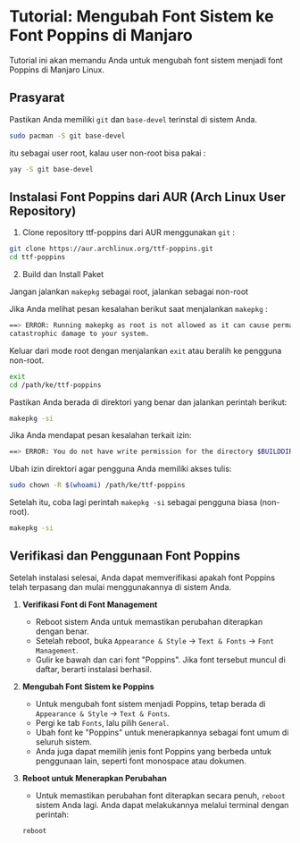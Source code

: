 # Tutorial: Mengubah Font Sistem ke Font Poppins di Manjaro

Tutorial ini akan memandu Anda untuk mengubah font sistem menjadi font Poppins di Manjaro Linux.

## Prasyarat

Pastikan Anda memiliki `git` dan `base-devel` terinstal di sistem Anda.

```bash
sudo pacman -S git base-devel
```
itu sebagai user root, kalau user non-root bisa pakai :
```bash
yay -S git base-devel
```
## Instalasi Font Poppins dari AUR (Arch Linux User Repository)
 1. Clone repository ttf-poppins dari AUR menggunakan `git` :

```bash
git clone https://aur.archlinux.org/ttf-poppins.git
cd ttf-poppins
```
  2. Build dan Install Paket
     
Jangan jalankan `makepkg` sebagai root, jalankan sebagai non-root

Jika Anda melihat pesan kesalahan berikut saat menjalankan `makepkg` :
```bash
==> ERROR: Running makepkg as root is not allowed as it can cause permanent,
catastrophic damage to your system.
```
Keluar dari mode root dengan menjalankan `exit` atau beralih ke pengguna non-root.
```bash
exit
cd /path/ke/ttf-poppins
````
Pastikan Anda berada di direktori yang benar dan jalankan perintah berikut:
```bash
makepkg -si
```
Jika Anda mendapat pesan kesalahan terkait izin:
```bash
==> ERROR: You do not have write permission for the directory $BUILDDIR (/home/ndregs/Downloads/ttf-poppins).
```
Ubah izin direktori agar pengguna Anda memiliki akses tulis:
```bash
sudo chown -R $(whoami) /path/ke/ttf-poppins
````
Setelah itu, coba lagi perintah `makepkg -si` sebagai pengguna biasa (non-root).
```bash 
makepkg -si
```

## Verifikasi dan Penggunaan Font Poppins

Setelah instalasi selesai, Anda dapat memverifikasi apakah font Poppins telah terpasang dan mulai menggunakannya di sistem Anda.

1. **Verifikasi Font di Font Management**

   - Reboot sistem Anda untuk memastikan perubahan diterapkan dengan benar.
   - Setelah reboot, buka `Appearance & Style` -> `Text & Fonts` -> `Font Management`.
   - Gulir ke bawah dan cari font "Poppins". Jika font tersebut muncul di daftar, berarti instalasi berhasil.

2. **Mengubah Font Sistem ke Poppins**

   - Untuk mengubah font sistem menjadi Poppins, tetap berada di `Appearance & Style` -> `Text & Fonts`.
   - Pergi ke tab `Fonts`, lalu pilih `General`.
   - Ubah font ke "Poppins" untuk menerapkannya sebagai font umum di seluruh sistem.
   - Anda juga dapat memilih jenis font Poppins yang berbeda untuk penggunaan lain, seperti font monospace atau dokumen.

3. **Reboot untuk Menerapkan Perubahan**

   - Untuk memastikan perubahan font diterapkan secara penuh, ```reboot``` sistem Anda lagi. Anda dapat melakukannya melalui terminal dengan perintah:

   ```bash
   reboot
```
